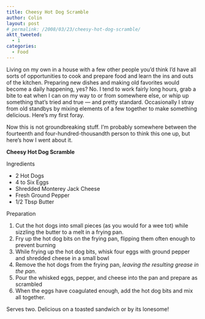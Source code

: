 ```yaml
---
title: Cheesy Hot Dog Scramble
author: Colin
layout: post
# permalink: /2008/03/23/cheesy-hot-dog-scramble/
aktt_tweeted:
  - 1
categories:
  - Food
---
```

Living on my own in a house with a few other people you&#8217;d think I&#8217;d have all sorts of opportunities to cook and prepare food and learn the ins and outs of the kitchen. Preparing new dishes and making old favorites would become a daily happening, yes? No. I tend to work fairly long hours, grab a bite to eat when I can on my way to or from somewhere else, or whip up something that&#8217;s tried and true &#8212; and pretty standard. Occasionally I stray from old standbys by mixing elements of a few together to make something delicious. Here&#8217;s my first foray.

Now this is not groundbreaking stuff. I&#8217;m probably somewhere between the fourteenth and four-hundred-thousandth person to think this one up, but here&#8217;s how I went about it.

**Cheesy Hot Dog Scramble**

Ingredients

*   2 Hot Dogs
*   4 to Six Eggs
*   Shredded Monterey Jack Cheese
*   Fresh Ground Pepper
*   1/2 Tbsp Butter

Preparation

1.  Cut the hot dogs into small pieces (as you would for a wee tot) while sizzling the butter to a melt in a frying pan.
2.  Fry up the hot dog bits on the frying pan, flipping them often enough to prevent burning
3.  While frying up the hot dog bits, whisk four eggs with ground pepper and shredded cheese in a small bowl
4.  Remove the hot dogs from the frying pan, *leaving the resulting grease in the pan*.
5.  Pour the whisked eggs, pepper, and cheese into the pan and prepare as scrambled
6.  When the eggs have coagulated enough, add the hot dog bits and mix all together.

Serves two. Delicious on a toasted sandwich or by its lonesome!

